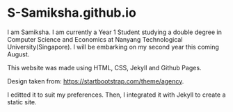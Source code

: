 # S-Samiksha.github.io
I am Samiksha. I am currently a Year 1 Student studying a double degree in Computer Science and Economics at Nanyang Technological University(Singapore). I will be embarking on my second year this coming August. 

This website was made using HTML, CSS, Jekyll and Github Pages.

Design taken from: https://startbootstrap.com/theme/agency. 

I editted it to suit my preferences. Then, I integrated it with Jekyll to create a static site. 

